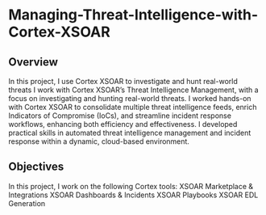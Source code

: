 # Managing-Threat-Intelligence-with-Cortex-XSOAR

## Overview
In this project,  I use Cortex XSOAR to investigate and hunt real-world threats
I work with Cortex XSOAR’s Threat Intelligence Management, with a focus on investigating and hunting real-world threats. I worked hands-on with Cortex XSOAR to consolidate multiple threat intelligence feeds, enrich Indicators of Compromise (IoCs), and streamline incident response workflows, enhancing both efficiency and effectiveness. I developed practical skills in automated threat intelligence management and incident response within a dynamic, cloud-based environment. 

## Objectives
In this project, I work on the following Cortex tools:
XSOAR Marketplace & Integrations
XSOAR Dashboards & Incidents
XSOAR Playbooks
XSOAR EDL Generation
